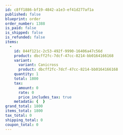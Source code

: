 ```yaml
---
id: c8ff1886-bf19-4842-a1e3-ef41d277af1a
published: false
blueprint: order
order_number: 1388
is_paid: false
is_shipped: false
is_refunded: false
items:
  -
    id: 844f121c-2c53-492f-9990-16406a47c56d
    product: dbcff2fc-7dcf-47cc-8214-bb0164166168
    variant:
      variant: Canicross
      product: dbcff2fc-7dcf-47cc-8214-bb0164166168
    quantity: 1
    total: 1800
    tax:
      amount: 0
      rate: 0
      price_includes_tax: true
    metadata: {  }
grand_total: 1800
items_total: 1800
tax_total: 0
shipping_total: 0
coupon_total: 0
---
```

